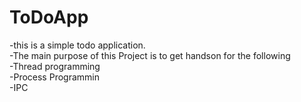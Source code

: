 # ToDoApp
-this is a simple todo application.<br/>
-The main purpose of this Project is to get handson for the following<br/>
  -Thread programming<br/>
  -Process Programmin<br/>
  -IPC<br/>
